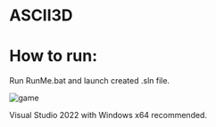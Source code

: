 # ASCII3D

# How to run:

Run RunMe.bat and launch created .sln file.

![game](https://user-images.githubusercontent.com/61519936/209255306-70813478-79c7-4968-82f5-96d15a53defa.gif)

Visual Studio 2022 with Windows x64 recommended.
